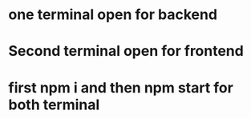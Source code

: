  # one terminal open for backend
 # Second terminal open for frontend
 # first npm i and then npm start for both terminal
